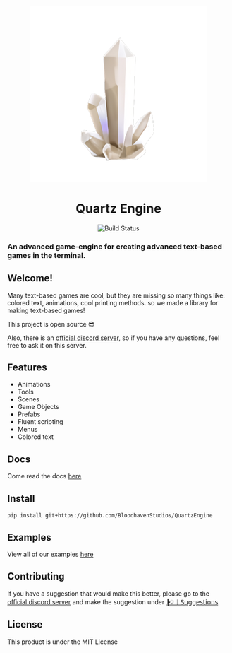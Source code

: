 <div align="center">

<img src="logo.png" width="400" alt="QuartzEngine"/>
<h1>Quartz Engine</h1>

<div>
    <img src="https://travis-ci.com/BloodhavenStudios/QuartzEngine.svg?branch=master" alt="Build Status">
</div>

</div>



<p><h3>An advanced game-engine for creating advanced text-based games in the terminal.</h3></p>

## Welcome!
Many text-based games are cool, but they are missing so many things like: colored text, animations, cool printing methods. so we made a library for making text-based games!

This project is open source 😎

Also, there is an [official discord server](https://discord.gg/nGZ3pH5Rq3), so
if you have any questions, feel free to ask it on this server.

## Features
- Animations
- Tools
- Scenes
- Game Objects
- Prefabs
- Fluent scripting
- Menus
- Colored text

## Docs
Come read the docs [here](https://bloodhavenstudios2020.gitbook.io/quartzengine-docs/)

## Install
```
pip install git+https://github.com/BloodhavenStudios/QuartzEngine
```

## Examples
View all of our examples [here](https://github.com/BloodhavenStudios/QuartzEngine/tree/main/examples)

## Contributing 
If you have a suggestion that would make this better, please go to the [official discord server](https://discord.gg/nGZ3pH5Rq3) and make the suggestion under [┣💡︱𝖲𝗎𝗀𝗀𝖾𝗌𝗍𝗂𝗈𝗇𝗌](https://discord.com/channels/751537610798923776/983132575256166460)

## License
This product is under the MIT License
